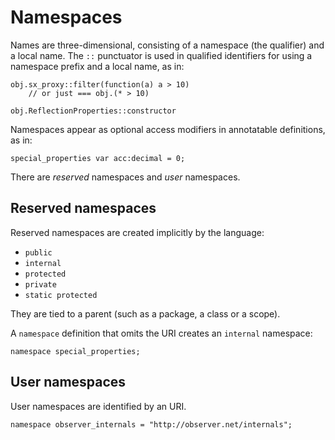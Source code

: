 # Namespaces

Names are three-dimensional, consisting of a namespace (the qualifier) and a local name. The `::` punctuator is used in qualified identifiers for using a namespace prefix and a local name, as in:

```
obj.sx_proxy::filter(function(a) a > 10)
    // or just === obj.(* > 10)

obj.ReflectionProperties::constructor
```

Namespaces appear as optional access modifiers in annotatable definitions, as in:

```
special_properties var acc:decimal = 0;
```

There are *reserved* namespaces and *user* namespaces.

## Reserved namespaces

Reserved namespaces are created implicitly by the language:

- `public`
- `internal`
- `protected`
- `private`
- `static protected`

They are tied to a parent (such as a package, a class or a scope).

A `namespace` definition that omits the URI creates an `internal` namespace:

```
namespace special_properties;
```

## User namespaces

User namespaces are identified by an URI.

```
namespace observer_internals = "http://observer.net/internals";
```